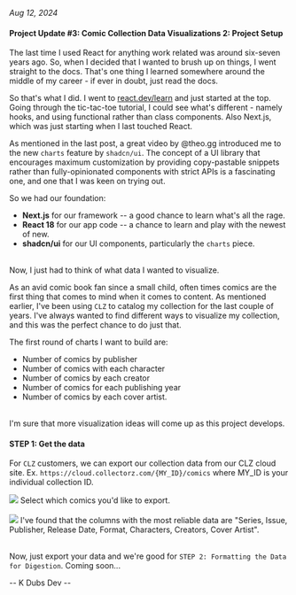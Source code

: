 _Aug 12, 2024_

#### Project Update #3: Comic Collection Data Visualizations 2: Project Setup

The last time I used React for anything work related was around six-seven years ago. So, when I decided that I wanted to brush up on things, I went straight to the docs. That's one thing I learned somewhere around the middle of my career - if ever in doubt, just read the docs.

So that's what I did. I went to <a href="https://react.dev/learn" target="_blank">react.dev/learn</a> and just started at the top. Going through the tic-tac-toe tutorial, I could see what's different - namely hooks, and using functional rather than class components. Also Next.js, which was just starting when I last touched React.

As mentioned in the last post, a great video by @theo.gg introduced me to the new `charts` feature by `shadcn/ui`. The concept of a UI library that encourages maximum customization by providing copy-pastable snippets rather than fully-opinionated components with strict APIs is a fascinating one, and one that I was keen on trying out.

So we had our foundation:

- **Next.js** for our framework -- a good chance to learn what's all the rage.
- **React 18** for our app code -- a chance to learn and play with the newest of new.
- **shadcn/ui** for our UI components, particularly the `charts` piece.<br><br>

Now, I just had to think of what data I wanted to visualize.

As an avid comic book fan since a small child, often times comics are the first thing that comes to mind when it comes to content. As mentioned earlier, I've been using `CLZ` to catalog my collection for the last couple of years. I've always wanted to find different ways to visualize my collection, and this was the perfect chance to do just that.

The first round of charts I want to build are:

- Number of comics by publisher
- Number of comics with each character
- Number of comics by each creator
- Number of comics for each publishing year
- Number of comics by each cover artist.<br><br>

I'm sure that more visualization ideas will come up as this project develops.

#### STEP 1: Get the data

For `CLZ` customers, we can export our collection data from our CLZ cloud site. Ex. `https://cloud.collectorz.com/{MY_ID}/comics` where MY_ID is your individual collection ID.

<img src="https://k-dubs-dev.s3.us-west-2.amazonaws.com/CLZ%201.png" />
Select which comics you'd like to export.<br><br>

<img src="https://k-dubs-dev.s3.us-west-2.amazonaws.com/CLZ%202.png" />
I've found that the columns with the most reliable data are "Series, Issue, Publisher, Release Date, Format, Characters, Creators, Cover Artist".<br><br>

Now, just export your data and we're good for `STEP 2: Formatting the Data for Digestion`. Coming soon...

-- K Dubs Dev --
